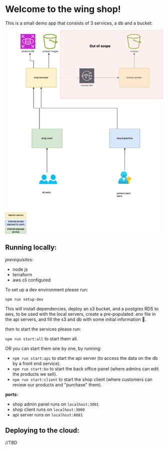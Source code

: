 # Welcome to the wing shop!

This is a small demo app that consists of 3 services, a db and a bucket:

![app scheme](./shop.drawio.png)

## Running locally:

_prerequisites:_

- node js
- terraform
- aws cli configured

To set up a dev environment please run:

```
npm run setup-dev
```

This will install dependencies, deploy an s3 bucket, and a postgres RDS to aws, to be used with the local servers, create a pre-populated .env file in the api servers, and fill the s3 and db with some initial information :tada:.

then to start the services please run:

`npm run start:all` to start them all.

OR you can start them one by one, by running:

- `npm run start:api` to start the api server (to access the data on the db by a front end service).
- `npm run start:bo` to start the back office panel (where admins can edit the products we sell).
- `npm run start:client` to start the shop client (where customers can review our products and "purchase" them).

**ports:**

- shop admin panel runs on `localhost:3001`
- shop client runs on `localhost:3000`
- api server runs on `localhost:8081`

## Deploying to the cloud:

//TBD
